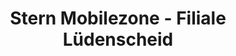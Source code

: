 ---
title: "Stern Mobilezone - Filiale Lüdenscheid"
url: /luedenscheid/stern-mobilezone-filiale-luedenscheid/
shop: Handy
---